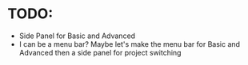 # TODO:

- Side Panel for Basic and Advanced
- I can be a menu bar? Maybe let's make the menu 
bar for Basic and Advanced then a side panel for 
project switching